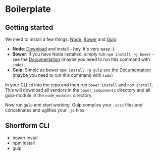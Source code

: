 Boilerplate
===========

## Getting started
We need to install a few things: [Node](http://nodejs.org), [Bower](http://bower.io) and [Gulp](http://gulpjs.com)

- **Node**: [Download](http://nodejs.org) and install - hey, it's very easy :)
- **Bower**: If you have Node installed, simply run `npm install -g bower` - see the [Documentation](http://bower.io/#install-bower) (maybe you need to run this command with `sudo`)
- **Gulp**: Simple as bower `npm install -g gulp` see the [Documentation](https://github.com/gulpjs/gulp/blob/master/docs/getting-started.md#getting-started) (maybe you need to run this command with `sudo`)

In your CLI `cd` into the repo and then run `bower install` and `npm install`. This will download all vendors in the `bower_components` directory and all gulp-module in the `node_modules` directory.

Now run `gulp` and start working. Gulp compiles your `.scss` files and concatinates and uglifies your `.js` files

## Shortform CLI
- bower install
- npm install
- gulp